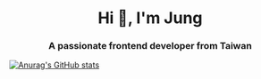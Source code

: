 <h1 align="center">Hi 👋, I'm Jung</h1>
<h3 align="center">A passionate frontend developer from Taiwan</h3>

[![Anurag's GitHub stats](https://github-readme-stats.vercel.app/api?username=chungdicai&count_private=true)](https://github.com/anuraghazra/github-readme-stats)

<!--
**chungdicai/chungdicai** is a ✨ _special_ ✨ repository because its `README.md` (this file) appears on your GitHub profile.

Here are some ideas to get you started:

- 🔭 I’m currently working on ...
- 🌱 I’m currently learning ...
- 👯 I’m looking to collaborate on ...
- 🤔 I’m looking for help with ...
- 💬 Ask me about ...
- 📫 How to reach me: ...
- 😄 Pronouns: ...
- ⚡ Fun fact: ...
-->

